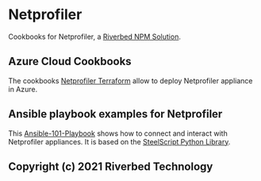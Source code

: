 # Netprofiler

Cookbooks for Netprofiler, a [Riverbed NPM Solution](https://www.riverbed.com/solutions/network-performance-monitoring.html).

## Azure Cloud Cookbooks

The cookbooks [Netprofiler Terraform](Azure-Cloud-Cookbooks/103-netprofiler-terraform-template) allow to deploy Netprofiler appliance in Azure.

## Ansible playbook examples for Netprofiler

This [Ansible-101-Playbook](Ansible-101-Playbook) shows how to connect and interact with Netprofiler appliances. It is based on the [SteelScript Python Library](https://github.com/riverbed/steelscript).

## Copyright (c) 2021 Riverbed Technology
